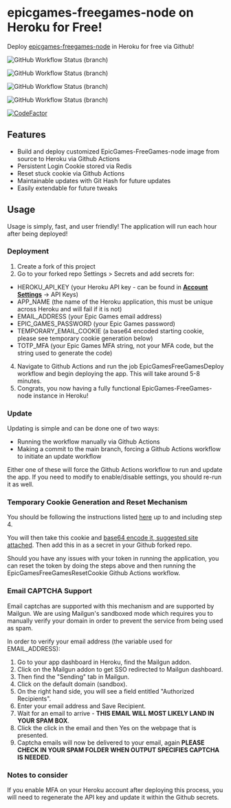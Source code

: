 # epicgames-freegames-node on Heroku for Free!
Deploy [epicgames-freegames-node](https://github.com/claabs/epicgames-freegames-node) in Heroku for free via Github!

![GitHub Workflow Status (branch)](https://img.shields.io/github/workflow/status/davidjameshowell/epicgames-freegames-heroku/EpicGamesFreeGamesDeploy/main?label=Deploy%20EpicGames-FreeGames-Node&style=for-the-badge)

![GitHub Workflow Status (branch)](https://img.shields.io/github/workflow/status/davidjameshowell/epicgames-freegames-heroku/EpicGamesFreeGamesRun/main?label=Run%20EpicGames-FreeGames-Node&style=for-the-badge)

![GitHub Workflow Status (branch)](https://img.shields.io/github/workflow/status/davidjameshowell/epicgames-freegames-heroku/EpicGamesFreeGamesUpdate/main?label=Update%20EpicGames-FreeGames-Node&style=for-the-badge)

![GitHub Workflow Status (branch)](https://img.shields.io/github/workflow/status/davidjameshowell/epicgames-freegames-heroku/EpicGamesFreeGamesResetCookie/main?label=Reset%20cookie%20EpicGames-FreeGames-Node&style=for-the-badge)

[![CodeFactor](https://www.codefactor.io/repository/github/davidjameshowell/epicgames-freegames-heroku/badge)](https://www.codefactor.io/repository/github/davidjameshowell/epicgames-freegames-heroku)

## Features
* Build and deploy customized EpicGames-FreeGames-node image from source to Heroku via Github Actions
* Persistent Login Cookie stored via Redis
* Reset stuck cookie via Github Actions
* Maintainable updates with Git Hash for future updates
* Easily extendable for future tweaks

## Usage

Usage is simply, fast, and user friendly! The application will run each hour after being deployed!

### Deployment

1. Create a fork of this project
2. Go to your forked repo Settings > Secrets and add secrets for:
  * HEROKU_API_KEY (your Heroku API key - can be found in **[Account Settings](https://dashboard.heroku.com/account)** -> API Keys)
  * APP_NAME (the name of the Heroku application, this must be unique across Heroku and will fail if it is not)
  * EMAIL_ADDRESS (your Epic Games email address)
  * EPIC_GAMES_PASSWORD (your Epic Games password)
  * TEMPORARY_EMAIL_COOKIE (a base64 encoded starting cookie, please see temporary cookie generation below)
  * TOTP_MFA (your Epic Games MFA string, not your MFA code, but the string used to generate the code)
4. Navigate to Github Actions and run the job EpicGamesFreeGamesDeploy workflow and begin deploying the app. This will take around 5-8 minutes.
5. Congrats, you now having a fully functional EpicGames-FreeGames-node instance in Heroku!

### Update

Updating is simple and can be done one of two ways:
* Running the workflow manually via Github Actions
* Making a commit to the main branch, forcing a Github Actions workflow to initiate an update workflow
 
Either one of these will force the Github Actions workflow to run and update the app. If you need to modify to enable/disable settings, you should re-run it as well.
 
### Temporary Cookie Generation and Reset Mechanism

You should be following the instructions listed [here](https://github.com/claabs/epicgames-freegames-node#cookie-import) up to and including step 4.

You will then take this cookie and [base64 encode it, suggested site attached](https://www.base64encode.org/). Then add this in as a secret in your Github forked repo.

Should you have any issues with your token in running the application, you can reset the token by doing the steps above and then running the EpicGamesFreeGamesResetCookie Github Actions workflow.

### Email CAPTCHA Support

Email captchas are supported with this mechanism and are supported by Mailgun. We are using Mailgun's sandboxed mode which requires you to manually verify your domain in order to prevent the service from being used as spam.

In order to verify your email address (the variable used for EMAIL_ADDRESS):
1. Go to your app dashboard in Heroku, find the Mailgun addon.
2. Click on the Mailgun addon to get SSO redirected to Mailgun dashboard.
3. Then find the "Sending" tab in Mailgun.
4. Click on the default domain (sandbox).
5. On the right hand side, you will see a field entitled "Authorized Recipients".
6. Enter your email address and Save Recipient.
7. Wait for an email to arrive - **THIS EMAIL WILL MOST LIKELY LAND IN YOUR SPAM BOX**.
8. Click the click in the email and then Yes on the webpage that is presented.
9. Captcha emails will now be delivered to your email, again **PLEASE CHECK IN YOUR SPAM FOLDER WHEN OUTPUT SPECIFIES CAPTCHA IS NEEDED**.

### Notes to consider
If you enable MFA on your Heroku account after deploying this process, you will need to regenerate the API key and update it within the Github secrets.
